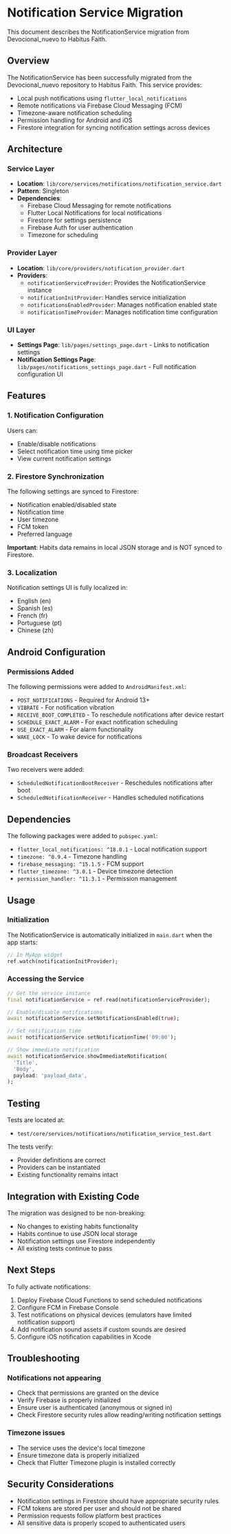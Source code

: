 # Notification Service Migration

This document describes the NotificationService migration from Devocional_nuevo to Habitus Faith.

## Overview

The NotificationService has been successfully migrated from the Devocional_nuevo repository to Habitus Faith. This service provides:

- Local push notifications using `flutter_local_notifications`
- Remote notifications via Firebase Cloud Messaging (FCM)
- Timezone-aware notification scheduling
- Permission handling for Android and iOS
- Firestore integration for syncing notification settings across devices

## Architecture

### Service Layer
- **Location**: `lib/core/services/notifications/notification_service.dart`
- **Pattern**: Singleton
- **Dependencies**: 
  - Firebase Cloud Messaging for remote notifications
  - Flutter Local Notifications for local notifications
  - Firestore for settings persistence
  - Firebase Auth for user authentication
  - Timezone for scheduling

### Provider Layer
- **Location**: `lib/core/providers/notification_provider.dart`
- **Providers**:
  - `notificationServiceProvider`: Provides the NotificationService instance
  - `notificationInitProvider`: Handles service initialization
  - `notificationsEnabledProvider`: Manages notification enabled state
  - `notificationTimeProvider`: Manages notification time configuration

### UI Layer
- **Settings Page**: `lib/pages/settings_page.dart` - Links to notification settings
- **Notification Settings Page**: `lib/pages/notifications_settings_page.dart` - Full notification configuration UI

## Features

### 1. Notification Configuration
Users can:
- Enable/disable notifications
- Select notification time using time picker
- View current notification settings

### 2. Firestore Synchronization
The following settings are synced to Firestore:
- Notification enabled/disabled state
- Notification time
- User timezone
- FCM token
- Preferred language

**Important**: Habits data remains in local JSON storage and is NOT synced to Firestore.

### 3. Localization
Notification settings UI is fully localized in:
- English (en)
- Spanish (es)
- French (fr)
- Portuguese (pt)
- Chinese (zh)

## Android Configuration

### Permissions Added
The following permissions were added to `AndroidManifest.xml`:
- `POST_NOTIFICATIONS` - Required for Android 13+
- `VIBRATE` - For notification vibration
- `RECEIVE_BOOT_COMPLETED` - To reschedule notifications after device restart
- `SCHEDULE_EXACT_ALARM` - For exact notification scheduling
- `USE_EXACT_ALARM` - For alarm functionality
- `WAKE_LOCK` - To wake device for notifications

### Broadcast Receivers
Two receivers were added:
- `ScheduledNotificationBootReceiver` - Reschedules notifications after boot
- `ScheduledNotificationReceiver` - Handles scheduled notifications

## Dependencies

The following packages were added to `pubspec.yaml`:
- `flutter_local_notifications: ^18.0.1` - Local notification support
- `timezone: ^0.9.4` - Timezone handling
- `firebase_messaging: ^15.1.5` - FCM support
- `flutter_timezone: ^3.0.1` - Device timezone detection
- `permission_handler: ^11.3.1` - Permission management

## Usage

### Initialization
The NotificationService is automatically initialized in `main.dart` when the app starts:

```dart
// In MyApp widget
ref.watch(notificationInitProvider);
```

### Accessing the Service
```dart
// Get the service instance
final notificationService = ref.read(notificationServiceProvider);

// Enable/disable notifications
await notificationService.setNotificationsEnabled(true);

// Set notification time
await notificationService.setNotificationTime('09:00');

// Show immediate notification
await notificationService.showImmediateNotification(
  'Title',
  'Body',
  payload: 'payload_data',
);
```

## Testing

Tests are located at:
- `test/core/services/notifications/notification_service_test.dart`

The tests verify:
- Provider definitions are correct
- Providers can be instantiated
- Existing functionality remains intact

## Integration with Existing Code

The migration was designed to be non-breaking:
- No changes to existing habits functionality
- Habits continue to use JSON local storage
- Notification settings use Firestore independently
- All existing tests continue to pass

## Next Steps

To fully activate notifications:
1. Deploy Firebase Cloud Functions to send scheduled notifications
2. Configure FCM in Firebase Console
3. Test notifications on physical devices (emulators have limited notification support)
4. Add notification sound assets if custom sounds are desired
5. Configure iOS notification capabilities in Xcode

## Troubleshooting

### Notifications not appearing
- Check that permissions are granted on the device
- Verify Firebase is properly initialized
- Ensure user is authenticated (anonymous or signed in)
- Check Firestore security rules allow reading/writing notification settings

### Timezone issues
- The service uses the device's local timezone
- Ensure timezone data is properly initialized
- Check that Flutter Timezone plugin is installed correctly

## Security Considerations

- Notification settings in Firestore should have appropriate security rules
- FCM tokens are stored per user and should not be shared
- Permission requests follow platform best practices
- All sensitive data is properly scoped to authenticated users
